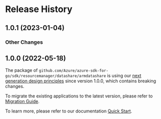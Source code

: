 # Release History

## 1.0.1 (2023-01-04)
### Other Changes


## 1.0.0 (2022-05-18)

The package of `github.com/Azure/azure-sdk-for-go/sdk/resourcemanager/datashare/armdatashare` is using our [next generation design principles](https://azure.github.io/azure-sdk/general_introduction.html) since version 1.0.0, which contains breaking changes.

To migrate the existing applications to the latest version, please refer to [Migration Guide](https://aka.ms/azsdk/go/mgmt/migration).

To learn more, please refer to our documentation [Quick Start](https://aka.ms/azsdk/go/mgmt).